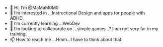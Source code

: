- 👋 Hi, I’m @MaMaM0M0
- 👀 I’m interested in ...Instructional Design and apps for people with ADHD.
- 🌱 I’m currently learning ...WebDev
- 💞️ I’m looking to collaborate on ...simple games...? I am not very far in my training.
- 📫 How to reach me ...Hmm...I have to think about that.

<!---
MaMaM0M0/MaMaM0M0 is a ✨ special ✨ repository because its `README.md` (this file) appears on your GitHub profile.
You can click the Preview link to take a look at your changes.
--->
